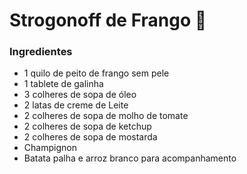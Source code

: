 # Strogonoff de Frango :chicken:

### Ingredientes

- 1 quilo de peito de frango sem pele
- 1 tablete de galinha
- 3 colheres de sopa de óleo
- 2 latas de creme de Leite
- 2 colheres de sopa de molho de tomate
- 2 colheres de sopa de ketchup
- 2 colheres de sopa de mostarda
- Champignon
- Batata palha e arroz branco para acompanhamento